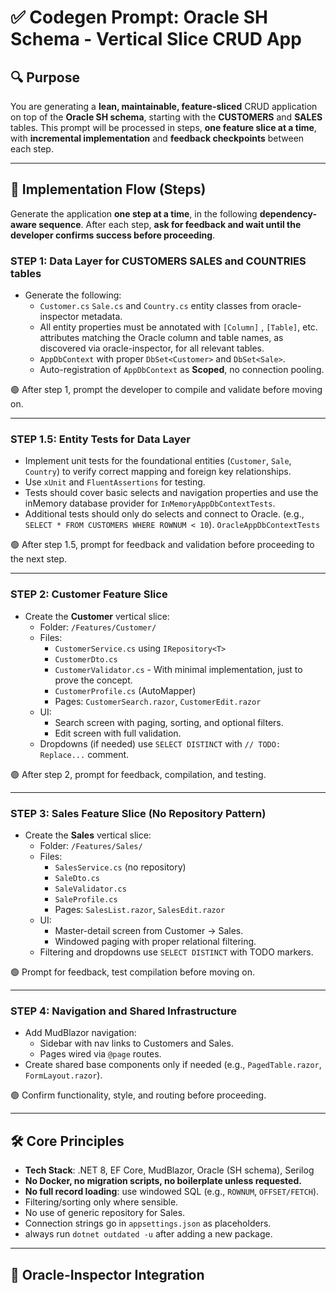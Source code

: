 # ✅ Codegen Prompt: Oracle SH Schema - Vertical Slice CRUD App

## 🔍 Purpose

You are generating a **lean, maintainable, feature-sliced** CRUD application on top of the **Oracle SH schema**, starting with the **CUSTOMERS** and **SALES** tables. This prompt will be processed in steps, **one feature slice at a time**, with **incremental implementation** and **feedback checkpoints** between each step.

---

## 🧱 Implementation Flow (Steps)

Generate the application **one step at a time**, in the following **dependency-aware sequence**. After each step, **ask for feedback and wait until the developer confirms success before proceeding**.

### STEP 1: Data Layer for CUSTOMERS  SALES and COUNTRIES tables

- Generate the following:
  - `Customer.cs`  `Sale.cs` and `Country.cs` entity classes from oracle-inspector metadata.
  - All entity properties must be annotated with `[Column]` , `[Table]`, etc. attributes matching the Oracle column and table names, as discovered via oracle-inspector, for all relevant tables.
  - `AppDbContext` with proper `DbSet<Customer>` and `DbSet<Sale>`.
  - Auto-registration of `AppDbContext` as **Scoped**, no connection pooling.

🟢 After step 1, prompt the developer to compile and validate before moving on.

---

### STEP 1.5: Entity Tests for Data Layer

- Implement unit tests for the foundational entities (`Customer`, `Sale`, `Country`) to verify correct mapping and foreign key relationships.
- Use `xUnit` and `FluentAssertions` for testing.
- Tests should cover basic selects and navigation properties and use the inMemory database provider for `InMemoryAppDbContextTests`.
- Additional tests should only do selects and connect to Oracle. (e.g., `SELECT * FROM CUSTOMERS WHERE ROWNUM < 10`). `OracleAppDbContextTests`

🟢 After step 1.5, prompt for feedback and validation before proceeding to the next step.

---

### STEP 2: Customer Feature Slice

- Create the **Customer** vertical slice:
  - Folder: `/Features/Customer/`
  - Files:
    - `CustomerService.cs` using `IRepository<T>`
    - `CustomerDto.cs`
    - `CustomerValidator.cs` - With minimal implementation, just to prove the concept.
    - `CustomerProfile.cs` (AutoMapper)
    - Pages: `CustomerSearch.razor`, `CustomerEdit.razor`
  - UI:
    - Search screen with paging, sorting, and optional filters.
    - Edit screen with full validation.
  - Dropdowns (if needed) use `SELECT DISTINCT` with `// TODO: Replace...` comment.

🟢 After step 2, prompt for feedback, compilation, and testing.

---

### STEP 3: Sales Feature Slice (No Repository Pattern)

- Create the **Sales** vertical slice:
  - Folder: `/Features/Sales/`
  - Files:
    - `SalesService.cs` (no repository)
    - `SaleDto.cs`
    - `SaleValidator.cs`
    - `SaleProfile.cs`
    - Pages: `SalesList.razor`, `SalesEdit.razor`
  - UI:
    - Master-detail screen from Customer → Sales.
    - Windowed paging with proper relational filtering.
  - Filtering and dropdowns use `SELECT DISTINCT` with TODO markers.

🟢 Prompt for feedback, test compilation before moving on.

---

### STEP 4: Navigation and Shared Infrastructure

- Add MudBlazor navigation:
  - Sidebar with nav links to Customers and Sales.
  - Pages wired via `@page` routes.
- Create shared base components only if needed (e.g., `PagedTable.razor`, `FormLayout.razor`).

🟢 Confirm functionality, style, and routing before proceeding.

---

## 🛠️ Core Principles

- **Tech Stack**: .NET 8, EF Core, MudBlazor, Oracle (SH schema), Serilog
- **No Docker, no migration scripts, no boilerplate unless requested.**
- **No full record loading**: use windowed SQL (e.g., `ROWNUM`, `OFFSET/FETCH`).
- Filtering/sorting only where sensible.
- No use of generic repository for Sales.
- Connection strings go in `appsettings.json` as placeholders.
- always run `dotnet outdated -u` after adding a new package.
---

## 🔐 Oracle-Inspector Integration
